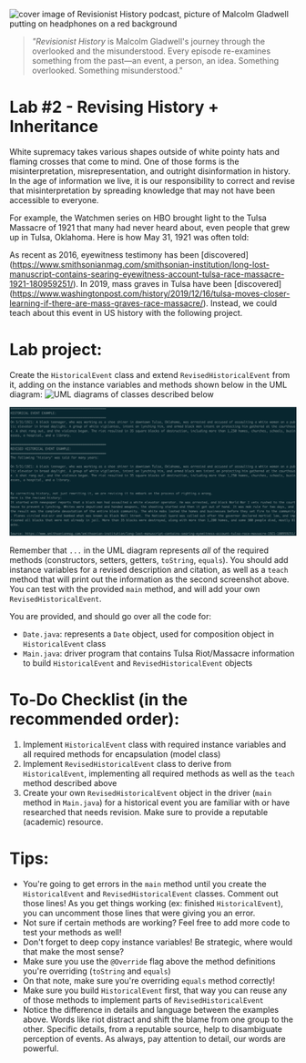  
![cover image of Revisionist History podcast, picture of Malcolm Gladwell putting on headphones on a red background](https://i.imgur.com/Jjqe8rW.jpg)
> _"Revisionist History_ is Malcolm Gladwell's journey through the overlooked and the misunderstood. Every episode re-examines something from the past—an event, a  person, an idea. Something overlooked. Something misunderstood."

# **Lab #2 - Revising History + Inheritance**

White supremacy takes various shapes outside of white pointy hats and flaming crosses that come to mind. One of those forms is the misinterpretation, misrepresentation, and outright disinformation in history. In the age of information we live, it is our responsibility to correct and revise that misinterpretation by spreading knowledge that may not have been accessible to everyone.

For example, the Watchmen series on HBO brought light to the Tulsa Massacre of 1921 that many had never heard about, even people that grew up in Tulsa, Oklahoma. Here is how May 31, 1921 was often told:

 

As recent as 2016, eyewitness testimony has been [discovered] (https://www.smithsonianmag.com/smithsonian-institution/long-lost-manuscript-contains-searing-eyewitness-account-tulsa-race-massacre-1921-180959251/). In 2019, mass graves in Tulsa have been [discovered] (https://www.washingtonpost.com/history/2019/12/16/tulsa-moves-closer-learning-if-there-are-mass-graves-race-massacre/). Instead, we could teach about this event in US history with the following project.

 

# Lab project:

Create the `HistoricalEvent` class and extend `RevisedHistoricalEvent` from it, adding on the instance variables and methods shown below in the UML diagram:
![UML diagrams of classes described below](https://i.imgur.com/yw1q5W0.png)

![sample screenshot of what teach() method does](completeScreenshot.png)
 

Remember that `...` in the UML diagram represents _all_ of the required methods (constructors, setters, getters, `toString`, `equals`). You should add instance variables for a revised description and citation, as well as a `teach` method that will print out the information as the second screenshot above. You can test with the provided `main` method, and will add your own `RevisedHistoricalEvent`.

You are provided, and should go over all the code for:

- `Date.java`: represents a `Date` object, used for composition object in `HistoricalEvent` class
- `Main.java`: driver program that contains Tulsa Riot/Massacre information to build `HistoricalEvent` and `RevisedHistoricalEvent` objects

# To-Do Checklist (in the recommended order):

1. Implement `HistoricalEvent` class with required instance variables and all required methods for encapsulation (model class) 
2. Implement `RevisedHistoricalEvent` class to derive from `HistoricalEvent`, implementing all required methods as well as the `teach` method described above
3. Create your own `RevisedHistoricalEvent` object in the driver (`main` method in `Main.java`) for a historical event you are familiar with or have researched that needs revision. Make sure to provide a reputable (academic) resource.

# Tips:

- You're going to get errors in the `main` method until you create the `HistoricalEvent` and `RevisedHistoricalEvent` classes. Comment out those lines! As you get things working (ex: finished `HistoricalEvent`), you can uncomment those lines that were giving you an error.
- Not sure if certain methods are working? Feel free to add more code to test your methods as well!
- Don't forget to deep copy instance variables! Be strategic, where would that make the most sense?
- Make sure you use the `@Override` flag above the method definitions you're overriding (`toString` and `equals`)
- On that note, make sure you're overriding `equals` method correctly!
- Make sure you build `HistoricalEvent` first, that way you can reuse any of those methods to implement parts of `RevisedHistoricalEvent`
- Notice the difference in details and language between the examples above. Words like riot distract and shift the blame from one group to the other. Specific details, from a reputable source, help to disambiguate perception of events. As always, pay attention to detail, our words are powerful.

